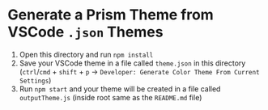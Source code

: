# Generate a Prism Theme from VSCode `.json` Themes

1. Open this directory and run `npm install`
2. Save your VSCode theme in a file called `theme.json` in this directory (`ctrl`/`cmd` + `shift` + `p` -> `Developer: Generate Color Theme From Current Settings`)
3. Run `npm start` and your theme will be created in a file called `outputTheme.js` (inside root same as the `README.md` file)
